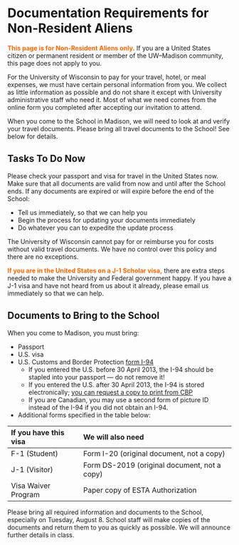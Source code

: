 # Documentation Requirements for Non-Resident Aliens

<span style="color: #FF6600; font-weight: bold;">This page is for Non-Resident Aliens only.</span>
If you are a United States citizen or permanent resident or member of the UW&ndash;Madison community,
this page does not apply to you.

For the University of Wisconsin to pay for your travel, hotel, or meal expenses,
we must have certain personal information from you.
We collect as little information as possible and do not share it except with University administrative staff who need it.
Most of what we need comes from the online form you completed after accepting our invitation to attend.

When you come to the School in Madison, we will need to look at and verify your travel documents.
Please bring all travel documents to the School!
See below for details.

## Tasks To Do Now

Please check your passport and visa for travel in the United States now.
Make sure that all documents are valid from now and until after the School ends.
If any documents are expired or will expire before the end of the School:

-   Tell us immediately, so that we can help you
-   Begin the process for updating your documents immediately
-   Do whatever you can to expedite the update process

The University of Wisconsin cannot pay for or reimburse you for costs without valid travel documents.
We have no control over this policy and there are no exceptions.

<span style="color: #FF6600; font-weight: bold;">If you are in the United States on a J-1 Scholar visa,</span>
there are extra steps needed to make the University and Federal government happy.
If you have a J-1 visa and have not heard from us about it already, please email us immediately so that we can help.

## Documents to Bring to the School

When you come to Madison, you must bring:

-   Passport
-   U.S. visa
-   U.S. Customs and Border Protection [form I-94](https://www.cbp.gov/travel/international-visitors/i-94)
    -   If you entered the U.S. before 30 April 2013, the I-94 should be stapled into your passport — do not remove it!
    -   If you entered the U.S. after 30 April 2013, the I-94 is stored electronically;
        [you can request a copy to print from CBP](https://i94.cbp.dhs.gov/I94/#/recent-search)
    -   If you are Canadian, you may use a second form of picture ID instead of the I-94 if you did not obtain an I-94.
-   Additional forms specified in the table below:

| If you have this visa | We will also need                            |
|:----------------------|:---------------------------------------------|
| F-1 (Student)         | Form I-20 (original document, not a copy)    |
| J-1 (Visitor)         | Form DS-2019 (original document, not a copy) |
| Visa Waiver Program   | Paper copy of ESTA Authorization             |

Please bring all required information and documents to the School, especially on Tuesday, August 8.
School staff will make copies of the documents and return them to you as quickly as possible.
We will announce further details in class.
